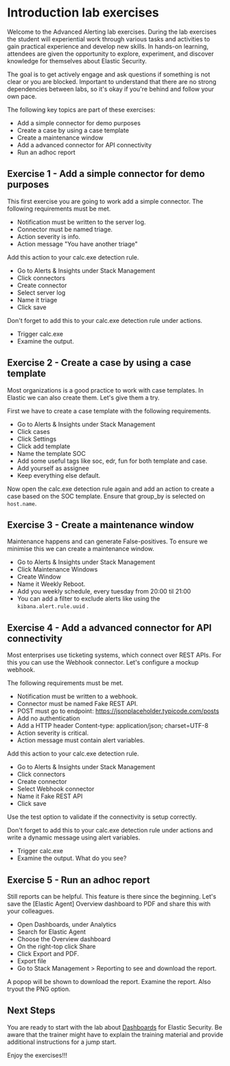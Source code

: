 # Introduction lab exercises

Welcome to the Advanced Alerting lab exercises. During the lab exercises the student will experiential work through various tasks and activities to gain practical experience and develop new skills. In hands-on learning, attendees are given the opportunity to explore, experiment, and discover knowledge for themselves about Elastic Security.

The goal is to get actively engage and ask questions if something is not clear or you are blocked. Important to understand that there are no strong dependencies between labs, so it's okay if you're behind and follow your own pace.

The following key topics are part of these exercises:

- Add a simple connector for demo purposes
- Create a case by using a case template
- Create a maintenance window
- Add a advanced connector for API connectivity
- Run an adhoc report

## Exercise 1 - Add a simple connector for demo purposes

This first exercise you are going to work add a simple connector.  The following requirements must be met.

- Notification must be written to the server log.
- Connector must be named triage.
- Action severity is info.
- Action message "You have another triage" 

Add this action to your calc.exe detection rule.

- Go to Alerts & Insights under Stack Management
- Click connectors
- Create connector
- Select server log
- Name it triage
- Click save

Don't forget to add this to your calc.exe detection rule under actions.
- Trigger calc.exe
- Examine the output.

## Exercise 2 - Create a case by using a case template

Most organizations is a good practice to work with case templates. In Elastic we can also create them.  Let's give them a try.

First we have to create a case template with the following requirements.

- Go to Alerts & Insights under Stack Management
- Click cases
- Click Settings
- Click add template
- Name the template SOC
- Add some useful tags like soc, edr, fun for both template and case.
- Add yourself as assignee
- Keep everything else default.

Now open the calc.exe detection rule again and add an action to create a case based on the SOC template. Ensure that group_by is selected on `host.name`.

## Exercise 3 - Create a maintenance window

Maintenance happens and can generate False-positives. To ensure we minimise this we can create a maintenance window.

- Go to Alerts & Insights under Stack Management
- Click Maintenance Windows
- Create Window
- Name it Weekly Reboot.
- Add you weekly schedule, every tuesday from 20:00 til 21:00
- You can add a filter to exclude alerts like using the `kibana.alert.rule.uuid` .

## Exercise 4 - Add a advanced connector for API connectivity

Most enterprises use ticketing systems, which connect over REST APIs. For this you can use the Webhook connector. Let's configure a mockup webhook.

The following requirements must be met.

- Notification must be written to a webhook.
- Connector must be named Fake REST API.
- POST must go to endpoint: https://jsonplaceholder.typicode.com/posts
- Add no authentication
- Add a HTTP header Content-type: application/json; charset=UTF-8
- Action severity is critical.
- Action message must contain alert variables.

Add this action to your calc.exe detection rule.

- Go to Alerts & Insights under Stack Management
- Click connectors
- Create connector
- Select Webhook connector
- Name it Fake REST API
- Click save

Use the test option to validate if the connectivity is setup correctly.

Don't forget to add this to your calc.exe detection rule under actions and write a dynamic message using alert variables.
- Trigger calc.exe
- Examine the output. What do you see?

## Exercise 5 - Run an adhoc report

Still reports can be helpful. This feature is there since the beginning. Let's save the [Elastic Agent] Overview dashboard to PDF and share this with your colleagues.

- Open Dashboards, under Analytics
- Search for Elastic Agent
- Choose the Overview dashboard
- On the right-top click Share
- Click Export and PDF.
- Export file
- Go to  Stack Management > Reporting to see and download the report.

A popop will be shown to download the report. Examine the report. Also tryout the PNG option.

## Next Steps

You are ready to start with the lab about [Dashboards](../07-Dashboards/README.md) for Elastic Security. Be aware that the trainer might have to explain the training material and provide additional instructions for a jump start.

Enjoy the exercises!!!